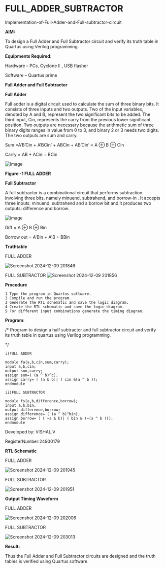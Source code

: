 # FULL_ADDER_SUBTRACTOR

Implementation-of-Full-Adder-and-Full-subtractor-circuit

**AIM:**

To design a Full Adder and Full Subtractor circuit and verify its truth table in Quartus using Verilog programming.

**Equipments Required:**

Hardware – PCs, Cyclone II , USB flasher

Software – Quartus prime

**Full Adder and Full Subtractor**

**Full Adder**

Full adder is a digital circuit used to calculate the sum of three binary bits. It consists of three inputs and two outputs. Two of the input variables, denoted by A and B, represent the two significant bits to be added. The third input, Cin, represents the carry from the previous lower significant position. Two outputs are necessary because the arithmetic sum of three binary digits ranges in value from 0 to 3, and binary 2 or 3 needs two digits. The two outputs are sum and carry.

Sum =A’B’Cin + A’BCin’ + ABCin + AB’Cin’ = A ⊕ B ⊕ Cin 

Carry = AB + ACin + BCin

![image](https://github.com/naavaneetha/FULL_ADDER_SUBTRACTOR/assets/154305477/0f30ba51-5ffb-4198-845f-18e054f675e7)

**Figure -1 FULL ADDER**

**Full Subtractor**

A full subtractor is a combinational circuit that performs subtraction involving three bits, namely minuend, subtrahend, and borrow-in . It accepts three inputs: minuend, subtrahend and a borrow bit and it produces two outputs: difference and borrow.

![image](https://github.com/naavaneetha/FULL_ADDER_SUBTRACTOR/assets/154305477/02b24f51-ab51-4304-9ad6-7b81ffc1ead5)

Diff = A ⊕ B ⊕ Bin 

Borrow out = A'Bin + A'B + BBin

**Truthtable**

   FULL ADDER

![Screenshot 2024-12-09 201848](https://github.com/user-attachments/assets/e9c69d2e-8803-4e5d-a517-0991e0b9f47f)


   FULL SUBTRACTOR
 ![Screenshot 2024-12-09 201856](https://github.com/user-attachments/assets/13a539e6-ae45-42f1-a054-952dfed71bfa)



**Procedure**
```
1 Type the program in Quartus software.
2 Compile and run the program.
3 Generate the RTL schematic and save the logic diagram.
4 Create the RTL schematic and save the logic diagram.
5 For different input combinations generate the timing diagram.
```

**Program:**

/* Program to design a half subtractor and full subtractor circuit and verify its truth table in quartus using Verilog programming. 

*/
```
i)FULL ADDER

module fa(a,b,cin,sum,carry);
input a,b,cin;
output sum,carry;
assign sum=( (a ^ b)^c);
assign carry= ( (a & b)| ( cin &(a ^ b ));
endmodule

ii)FULL SUBTRACTOR

module fs(a,b,difference,borrow);
input a,b,bin;
output difference,borrow;
assign difference= ( (a ^ b)^bin);
assign borrow= ( ( ~a & b)| ( bin & (~(a ^ b )));
endmodule

```


Developed by: VISHAL.V


RegisterNumber:24900179


**RTL Schematic**

   FULL ADDER


![Screenshot 2024-12-09 201945](https://github.com/user-attachments/assets/8b792c2d-8bca-4553-b116-c9ac48862649)


   FULL SUBTRACTOR


![Screenshot 2024-12-09 201951](https://github.com/user-attachments/assets/6f2365bf-cdeb-46d4-a961-9bac567c8900)




**Output Timing Waveform**

   FULL ADDER

![Screenshot 2024-12-09 202006](https://github.com/user-attachments/assets/7285a028-ab06-4009-851b-7aca9a0c7ecc)

   FULL SUBTRACTOR


![Screenshot 2024-12-09 203013](https://github.com/user-attachments/assets/ff5cb32d-66a6-4379-b010-20cf8550c105)




**Result:**

Thus the Full Adder and Full Subtractor circuits are designed and the truth tables is verified using Quartus software.



